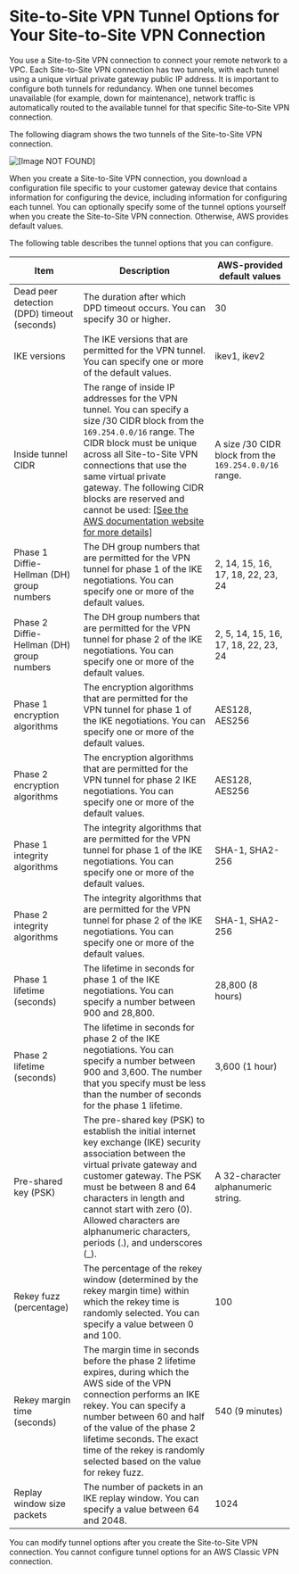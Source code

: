 # Site\-to\-Site VPN Tunnel Options for Your Site\-to\-Site VPN Connection<a name="VPNTunnels"></a>

You use a Site\-to\-Site VPN connection to connect your remote network to a VPC\. Each Site\-to\-Site VPN connection has two tunnels, with each tunnel using a unique virtual private gateway public IP address\. It is important to configure both tunnels for redundancy\. When one tunnel becomes unavailable \(for example, down for maintenance\), network traffic is automatically routed to the available tunnel for that specific Site\-to\-Site VPN connection\.

The following diagram shows the two tunnels of the Site\-to\-Site VPN connection\.

![\[Image NOT FOUND\]](http://docs.aws.amazon.com/vpn/latest/s2svpn/images/Multiple_VPN_Tunnels_diagram.png)

When you create a Site\-to\-Site VPN connection, you download a configuration file specific to your customer gateway device that contains information for configuring the device, including information for configuring each tunnel\. You can optionally specify some of the tunnel options yourself when you create the Site\-to\-Site VPN connection\. Otherwise, AWS provides default values\.

The following table describes the tunnel options that you can configure\.


| Item | Description | AWS\-provided default values | 
| --- | --- | --- | 
| Dead peer detection \(DPD\) timeout \(seconds\) |  The duration after which DPD timeout occurs\. You can specify 30 or higher\.  | 30 | 
| IKE versions | The IKE versions that are permitted for the VPN tunnel\. You can specify one or more of the default values\. | ikev1, ikev2 | 
|  Inside tunnel CIDR  |  The range of inside IP addresses for the VPN tunnel\. You can specify a size /30 CIDR block from the `169.254.0.0/16` range\. The CIDR block must be unique across all Site\-to\-Site VPN connections that use the same virtual private gateway\. The following CIDR blocks are reserved and cannot be used:  [\[See the AWS documentation website for more details\]](http://docs.aws.amazon.com/vpn/latest/s2svpn/VPNTunnels.html)  |  A size /30 CIDR block from the `169.254.0.0/16` range\.  | 
| Phase 1 Diffie\-Hellman \(DH\) group numbers | The DH group numbers that are permitted for the VPN tunnel for phase 1 of the IKE negotiations\. You can specify one or more of the default values\. | 2, 14, 15, 16, 17, 18, 22, 23, 24 | 
| Phase 2 Diffie\-Hellman \(DH\) group numbers | The DH group numbers that are permitted for the VPN tunnel for phase 2 of the IKE negotiations\. You can specify one or more of the default values\. | 2, 5, 14, 15, 16, 17, 18, 22, 23, 24 | 
| Phase 1 encryption algorithms | The encryption algorithms that are permitted for the VPN tunnel for phase 1 of the IKE negotiations\. You can specify one or more of the default values\. | AES128, AES256 | 
| Phase 2 encryption algorithms | The encryption algorithms that are permitted for the VPN tunnel for phase 2 IKE negotiations\. You can specify one or more of the default values\. | AES128, AES256 | 
| Phase 1 integrity algorithms | The integrity algorithms that are permitted for the VPN tunnel for phase 1 of the IKE negotiations\. You can specify one or more of the default values\. | SHA\-1, SHA2\-256 | 
| Phase 2 integrity algorithms | The integrity algorithms that are permitted for the VPN tunnel for phase 2 of the IKE negotiations\. You can specify one or more of the default values\. | SHA\-1, SHA2\-256 | 
| Phase 1 lifetime \(seconds\) | The lifetime in seconds for phase 1 of the IKE negotiations\. You can specify a number between 900 and 28,800\. | 28,800 \(8 hours\) | 
| Phase 2 lifetime \(seconds\) | The lifetime in seconds for phase 2 of the IKE negotiations\. You can specify a number between 900 and 3,600\. The number that you specify must be less than the number of seconds for the phase 1 lifetime\. | 3,600 \(1 hour\) | 
|  Pre\-shared key \(PSK\)  |  The pre\-shared key \(PSK\) to establish the initial internet key exchange \(IKE\) security association between the virtual private gateway and customer gateway\.  The PSK must be between 8 and 64 characters in length and cannot start with zero \(0\)\. Allowed characters are alphanumeric characters, periods \(\.\), and underscores \(\_\)\.  |  A 32\-character alphanumeric string\.  | 
| Rekey fuzz \(percentage\) |  The percentage of the rekey window \(determined by the rekey margin time\) within which the rekey time is randomly selected\.  You can specify a value between 0 and 100\.  | 100 | 
| Rekey margin time \(seconds\) |  The margin time in seconds before the phase 2 lifetime expires, during which the AWS side of the VPN connection performs an IKE rekey\.  You can specify a number between 60 and half of the value of the phase 2 lifetime seconds\. The exact time of the rekey is randomly selected based on the value for rekey fuzz\.  | 540 \(9 minutes\) | 
| Replay window size packets |  The number of packets in an IKE replay window\.  You can specify a value between 64 and 2048\.  | 1024 | 

You can modify tunnel options after you create the Site\-to\-Site VPN connection\. You cannot configure tunnel options for an AWS Classic VPN connection\.